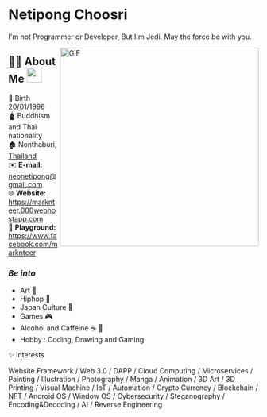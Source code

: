# Netipong Choosri
I'm not Programmer or Developer, But I'm Jedi. May the force be with you.
<div>
<img hight="400" width="400" alt="GIF" align="right" src="https://media.giphy.com/media/xBAreNGk5DapO/giphy.gif">
</div>

## 🙋‍♂️ About Me <img src="https://raw.githubusercontent.com/MartinHeinz/MartinHeinz/master/wave.gif" width="30px">

👶 Birth 20/01/1996 <br />
🛕 Buddhism and Thai nationality <br />
🏚️ Nonthaburi, [Thailand](https://www.google.com/maps/place/thailand) <br />
✉️ **E-mail:** neonetipong@gmail.com <br />
🌐 **Website:** https://marknteer.000webhostapp.com <br />
🎌 **Playground:** https://www.facebook.com/marknteer <br />

### ***Be into***
  - Art 🎨 
  - Hiphop 🤸
  - Japan Culture 👹
  - Games 🎮
  - Alcohol and Caffeine ☕️ 🍺
  - Hobby : Coding, Drawing and Gaming

<div style=".table{width:100%;}>
    <style>
    table {
        width: 100%;
    }
</style>
| 🌐 Website Skills | 🖼️ Media Skills | 📃 Coding Skills |
|:----------:|:-------------:|:------:|
| User experience | Graphic Design | HTML5 |
| Web development | Infographic   | CSS/SCSS |
| Mobile development | Digital Art | Javascript |
| Database | Artwork | PHP |
| Multimedia | Web design | Python |
| Optimization | Video Editing |
| SEO | Motion Graphic |
</div>

## ✨ Interests

Website Framework / Web 3.0 / DAPP / Cloud Computing / Microservices / Painting / Illustration / Photography / Manga / Animation / 3D Art / 3D Printing / Visual Machine / IoT /  Automation / Crypto Currency / Blockchain / NFT / Android OS / Window OS / Cybersecurity / Steganography / Encoding&Decoding / AI / Reverse Engineering
